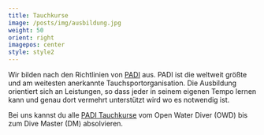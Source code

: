 ```yaml
---
title: Tauchkurse
image: /posts/img/ausbildung.jpg
weight: 50
orient: right
imagepos: center
style: style2
---
```

Wir bilden nach den Richtlinien von [PADI](http://www.padi.com/) aus. PADI ist die weltweit größte und am weitesten anerkannte Tauchsportorganisation. Die Ausbildung orientiert sich an Leistungen, so dass jeder in seinem eigenen Tempo lernen kann und genau dort vermehrt unterstützt wird wo es notwendig ist.

Bei uns kannst du alle [PADI Tauchkurse](https://www.padi.com/de/kurse) vom Open Water Diver (OWD) bis zum Dive Master (DM) absolvieren.
